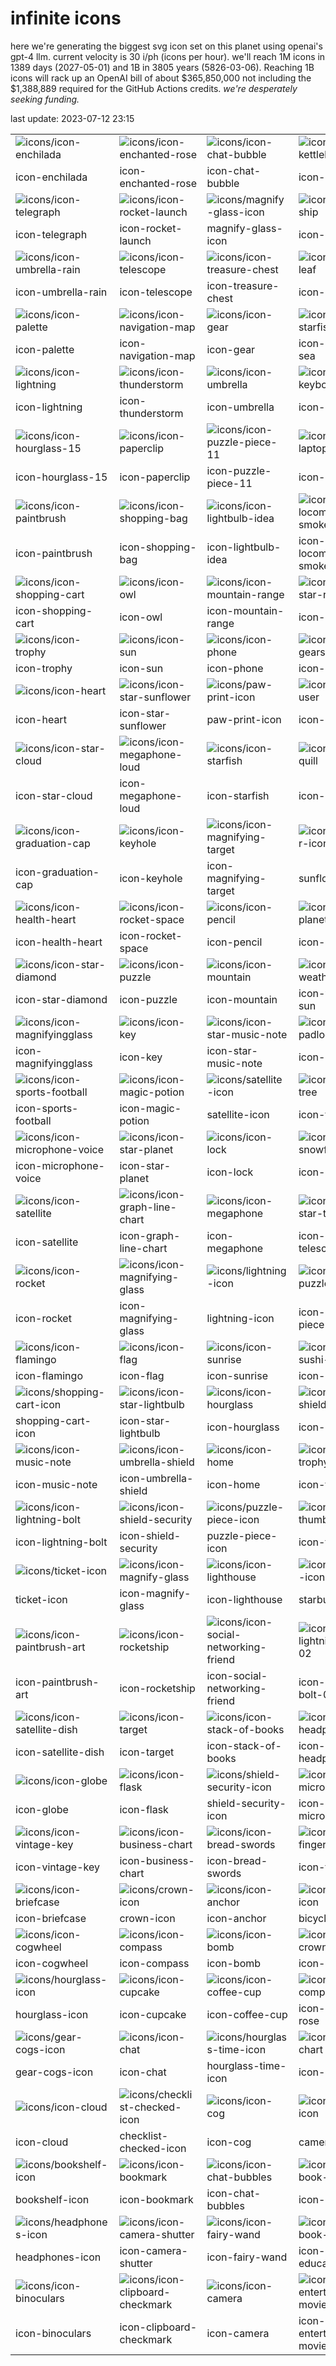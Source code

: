# infinite icons

here we're generating the biggest svg icon set on this planet using openai's gpt-4 llm. current velocity is 30 i/ph (icons per hour). we'll reach 1M icons in 1389 days (2027-05-01) and 1B in 3805 years (5826-03-06). Reaching 1B icons will rack up an OpenAI bill of about $365,850,000 not including the $1,388,889 required for the GitHub Actions credits. _we're desperately seeking funding._

last update: 2023-07-12 23:15

|  |  |  |  |
| ---- | ---- | ---- | ---- |
| ![icons/icon-enchilada](icons/icon-enchilada.svg) | ![icons/icon-enchanted-rose](icons/icon-enchanted-rose.svg) | ![icons/icon-chat-bubble](icons/icon-chat-bubble.svg) | ![icons/icon-kettlebell](icons/icon-kettlebell.svg) 
| icon-enchilada | icon-enchanted-rose | icon-chat-bubble | icon-kettlebell 
| ![icons/icon-telegraph](icons/icon-telegraph.svg) | ![icons/icon-rocket-launch](icons/icon-rocket-launch.svg) | ![icons/magnify-glass-icon](icons/magnify-glass-icon.svg) | ![icons/icon-ship](icons/icon-ship.svg) 
| icon-telegraph | icon-rocket-launch | magnify-glass-icon | icon-ship 
| ![icons/icon-umbrella-rain](icons/icon-umbrella-rain.svg) | ![icons/icon-telescope](icons/icon-telescope.svg) | ![icons/icon-treasure-chest](icons/icon-treasure-chest.svg) | ![icons/icon-leaf](icons/icon-leaf.svg) 
| icon-umbrella-rain | icon-telescope | icon-treasure-chest | icon-leaf 
| ![icons/icon-palette](icons/icon-palette.svg) | ![icons/icon-navigation-map](icons/icon-navigation-map.svg) | ![icons/icon-gear](icons/icon-gear.svg) | ![icons/icon-starfish-sea](icons/icon-starfish-sea.svg) 
| icon-palette | icon-navigation-map | icon-gear | icon-starfish-sea 
| ![icons/icon-lightning](icons/icon-lightning.svg) | ![icons/icon-thunderstorm](icons/icon-thunderstorm.svg) | ![icons/icon-umbrella](icons/icon-umbrella.svg) | ![icons/icon-keyboard](icons/icon-keyboard.svg) 
| icon-lightning | icon-thunderstorm | icon-umbrella | icon-keyboard 
| ![icons/icon-hourglass-15](icons/icon-hourglass-15.svg) | ![icons/icon-paperclip](icons/icon-paperclip.svg) | ![icons/icon-puzzle-piece-11](icons/icon-puzzle-piece-11.svg) | ![icons/icon-laptop](icons/icon-laptop.svg) 
| icon-hourglass-15 | icon-paperclip | icon-puzzle-piece-11 | icon-laptop 
| ![icons/icon-paintbrush](icons/icon-paintbrush.svg) | ![icons/icon-shopping-bag](icons/icon-shopping-bag.svg) | ![icons/icon-lightbulb-idea](icons/icon-lightbulb-idea.svg) | ![icons/icon-locomotive-smoke-puff](icons/icon-locomotive-smoke-puff.svg) 
| icon-paintbrush | icon-shopping-bag | icon-lightbulb-idea | icon-locomotive-smoke-puff 
| ![icons/icon-shopping-cart](icons/icon-shopping-cart.svg) | ![icons/icon-owl](icons/icon-owl.svg) | ![icons/icon-mountain-range](icons/icon-mountain-range.svg) | ![icons/icon-star-rocket](icons/icon-star-rocket.svg) 
| icon-shopping-cart | icon-owl | icon-mountain-range | icon-star-rocket 
| ![icons/icon-trophy](icons/icon-trophy.svg) | ![icons/icon-sun](icons/icon-sun.svg) | ![icons/icon-phone](icons/icon-phone.svg) | ![icons/icon-gears](icons/icon-gears.svg) 
| icon-trophy | icon-sun | icon-phone | icon-gears 
| ![icons/icon-heart](icons/icon-heart.svg) | ![icons/icon-star-sunflower](icons/icon-star-sunflower.svg) | ![icons/paw-print-icon](icons/paw-print-icon.svg) | ![icons/icon-user](icons/icon-user.svg) 
| icon-heart | icon-star-sunflower | paw-print-icon | icon-user 
| ![icons/icon-star-cloud](icons/icon-star-cloud.svg) | ![icons/icon-megaphone-loud](icons/icon-megaphone-loud.svg) | ![icons/icon-starfish](icons/icon-starfish.svg) | ![icons/icon-quill](icons/icon-quill.svg) 
| icon-star-cloud | icon-megaphone-loud | icon-starfish | icon-quill 
| ![icons/icon-graduation-cap](icons/icon-graduation-cap.svg) | ![icons/icon-keyhole](icons/icon-keyhole.svg) | ![icons/icon-magnifying-target](icons/icon-magnifying-target.svg) | ![icons/sunflower-icon](icons/sunflower-icon.svg) 
| icon-graduation-cap | icon-keyhole | icon-magnifying-target | sunflower-icon 
| ![icons/icon-health-heart](icons/icon-health-heart.svg) | ![icons/icon-rocket-space](icons/icon-rocket-space.svg) | ![icons/icon-pencil](icons/icon-pencil.svg) | ![icons/icon-planet-14](icons/icon-planet-14.svg) 
| icon-health-heart | icon-rocket-space | icon-pencil | icon-planet-14 
| ![icons/icon-star-diamond](icons/icon-star-diamond.svg) | ![icons/icon-puzzle](icons/icon-puzzle.svg) | ![icons/icon-mountain](icons/icon-mountain.svg) | ![icons/icon-weather-sun](icons/icon-weather-sun.svg) 
| icon-star-diamond | icon-puzzle | icon-mountain | icon-weather-sun 
| ![icons/icon-magnifyingglass](icons/icon-magnifyingglass.svg) | ![icons/icon-key](icons/icon-key.svg) | ![icons/icon-star-music-note](icons/icon-star-music-note.svg) | ![icons/icon-padlock](icons/icon-padlock.svg) 
| icon-magnifyingglass | icon-key | icon-star-music-note | icon-padlock 
| ![icons/icon-sports-football](icons/icon-sports-football.svg) | ![icons/icon-magic-potion](icons/icon-magic-potion.svg) | ![icons/satellite-icon](icons/satellite-icon.svg) | ![icons/icon-tree](icons/icon-tree.svg) 
| icon-sports-football | icon-magic-potion | satellite-icon | icon-tree 
| ![icons/icon-microphone-voice](icons/icon-microphone-voice.svg) | ![icons/icon-star-planet](icons/icon-star-planet.svg) | ![icons/icon-lock](icons/icon-lock.svg) | ![icons/icon-snowflake](icons/icon-snowflake.svg) 
| icon-microphone-voice | icon-star-planet | icon-lock | icon-snowflake 
| ![icons/icon-satellite](icons/icon-satellite.svg) | ![icons/icon-graph-line-chart](icons/icon-graph-line-chart.svg) | ![icons/icon-megaphone](icons/icon-megaphone.svg) | ![icons/icon-star-telescope](icons/icon-star-telescope.svg) 
| icon-satellite | icon-graph-line-chart | icon-megaphone | icon-star-telescope 
| ![icons/icon-rocket](icons/icon-rocket.svg) | ![icons/icon-magnifying-glass](icons/icon-magnifying-glass.svg) | ![icons/lightning-icon](icons/lightning-icon.svg) | ![icons/icon-puzzle-piece](icons/icon-puzzle-piece.svg) 
| icon-rocket | icon-magnifying-glass | lightning-icon | icon-puzzle-piece 
| ![icons/icon-flamingo](icons/icon-flamingo.svg) | ![icons/icon-flag](icons/icon-flag.svg) | ![icons/icon-sunrise](icons/icon-sunrise.svg) | ![icons/icon-sushi-roll](icons/icon-sushi-roll.svg) 
| icon-flamingo | icon-flag | icon-sunrise | icon-sushi-roll 
| ![icons/shopping-cart-icon](icons/shopping-cart-icon.svg) | ![icons/icon-star-lightbulb](icons/icon-star-lightbulb.svg) | ![icons/icon-hourglass](icons/icon-hourglass.svg) | ![icons/icon-shield](icons/icon-shield.svg) 
| shopping-cart-icon | icon-star-lightbulb | icon-hourglass | icon-shield 
| ![icons/icon-music-note](icons/icon-music-note.svg) | ![icons/icon-umbrella-shield](icons/icon-umbrella-shield.svg) | ![icons/icon-home](icons/icon-home.svg) | ![icons/icon-trophy-09](icons/icon-trophy-09.svg) 
| icon-music-note | icon-umbrella-shield | icon-home | icon-trophy-09 
| ![icons/icon-lightning-bolt](icons/icon-lightning-bolt.svg) | ![icons/icon-shield-security](icons/icon-shield-security.svg) | ![icons/puzzle-piece-icon](icons/puzzle-piece-icon.svg) | ![icons/icon-thumbs-up](icons/icon-thumbs-up.svg) 
| icon-lightning-bolt | icon-shield-security | puzzle-piece-icon | icon-thumbs-up 
| ![icons/ticket-icon](icons/ticket-icon.svg) | ![icons/icon-magnify-glass](icons/icon-magnify-glass.svg) | ![icons/icon-lighthouse](icons/icon-lighthouse.svg) | ![icons/starburst-icon](icons/starburst-icon.svg) 
| ticket-icon | icon-magnify-glass | icon-lighthouse | starburst-icon 
| ![icons/icon-paintbrush-art](icons/icon-paintbrush-art.svg) | ![icons/icon-rocketship](icons/icon-rocketship.svg) | ![icons/icon-social-networking-friend](icons/icon-social-networking-friend.svg) | ![icons/icon-lightning-bolt-02](icons/icon-lightning-bolt-02.svg) 
| icon-paintbrush-art | icon-rocketship | icon-social-networking-friend | icon-lightning-bolt-02 
| ![icons/icon-satellite-dish](icons/icon-satellite-dish.svg) | ![icons/icon-target](icons/icon-target.svg) | ![icons/icon-stack-of-books](icons/icon-stack-of-books.svg) | ![icons/icon-headphones](icons/icon-headphones.svg) 
| icon-satellite-dish | icon-target | icon-stack-of-books | icon-headphones 
| ![icons/icon-globe](icons/icon-globe.svg) | ![icons/icon-flask](icons/icon-flask.svg) | ![icons/shield-security-icon](icons/shield-security-icon.svg) | ![icons/icon-microphone](icons/icon-microphone.svg) 
| icon-globe | icon-flask | shield-security-icon | icon-microphone 
| ![icons/icon-vintage-key](icons/icon-vintage-key.svg) | ![icons/icon-business-chart](icons/icon-business-chart.svg) | ![icons/icon-bread-swords](icons/icon-bread-swords.svg) | ![icons/icon-fingerprint](icons/icon-fingerprint.svg) 
| icon-vintage-key | icon-business-chart | icon-bread-swords | icon-fingerprint 
| ![icons/icon-briefcase](icons/icon-briefcase.svg) | ![icons/crown-icon](icons/crown-icon.svg) | ![icons/icon-anchor](icons/icon-anchor.svg) | ![icons/bicycle-icon](icons/bicycle-icon.svg) 
| icon-briefcase | crown-icon | icon-anchor | bicycle-icon 
| ![icons/icon-cogwheel](icons/icon-cogwheel.svg) | ![icons/icon-compass](icons/icon-compass.svg) | ![icons/icon-bomb](icons/icon-bomb.svg) | ![icons/icon-crown](icons/icon-crown.svg) 
| icon-cogwheel | icon-compass | icon-bomb | icon-crown 
| ![icons/hourglass-icon](icons/hourglass-icon.svg) | ![icons/icon-cupcake](icons/icon-cupcake.svg) | ![icons/icon-coffee-cup](icons/icon-coffee-cup.svg) | ![icons/icon-compass-rose](icons/icon-compass-rose.svg) 
| hourglass-icon | icon-cupcake | icon-coffee-cup | icon-compass-rose 
| ![icons/gear-cogs-icon](icons/gear-cogs-icon.svg) | ![icons/icon-chat](icons/icon-chat.svg) | ![icons/hourglass-time-icon](icons/hourglass-time-icon.svg) | ![icons/icon-chart](icons/icon-chart.svg) 
| gear-cogs-icon | icon-chat | hourglass-time-icon | icon-chart 
| ![icons/icon-cloud](icons/icon-cloud.svg) | ![icons/checklist-checked-icon](icons/checklist-checked-icon.svg) | ![icons/icon-cog](icons/icon-cog.svg) | ![icons/camera-icon](icons/camera-icon.svg) 
| icon-cloud | checklist-checked-icon | icon-cog | camera-icon 
| ![icons/bookshelf-icon](icons/bookshelf-icon.svg) | ![icons/icon-bookmark](icons/icon-bookmark.svg) | ![icons/icon-chat-bubbles](icons/icon-chat-bubbles.svg) | ![icons/icon-book-05](icons/icon-book-05.svg) 
| bookshelf-icon | icon-bookmark | icon-chat-bubbles | icon-book-05 
| ![icons/headphones-icon](icons/headphones-icon.svg) | ![icons/icon-camera-shutter](icons/icon-camera-shutter.svg) | ![icons/icon-fairy-wand](icons/icon-fairy-wand.svg) | ![icons/icon-book-education](icons/icon-book-education.svg) 
| headphones-icon | icon-camera-shutter | icon-fairy-wand | icon-book-education 
| ![icons/icon-binoculars](icons/icon-binoculars.svg) | ![icons/icon-clipboard-checkmark](icons/icon-clipboard-checkmark.svg) | ![icons/icon-camera](icons/icon-camera.svg) | ![icons/icon-entertainment-movie](icons/icon-entertainment-movie.svg) 
| icon-binoculars | icon-clipboard-checkmark | icon-camera | icon-entertainment-movie 


